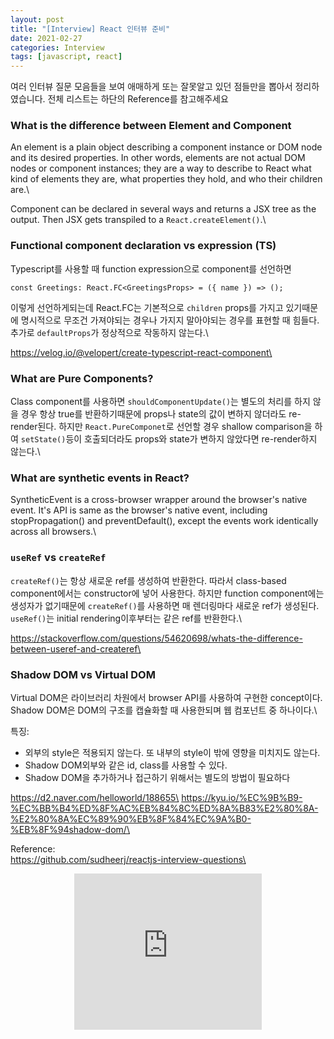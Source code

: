 ```yaml
---
layout: post
title: "[Interview] React 인터뷰 준비"
date: 2021-02-27
categories: Interview
tags: [javascript, react]
---
```


여러 인터뷰 질문 모음들을 보여 애매하게 또는 잘못알고 있던 점들만을 뽑아서 정리하였습니다.
전체 리스트는 하단의 Reference를 참고해주세요

### What is the difference between Element and Component
An element is a plain object describing a component instance or DOM node and its desired properties. In other words, elements are not actual DOM nodes or component instances; they are a way to describe to React what kind of elements they are, what properties they hold, and who their children are.\

Component can be declared in several ways and returns a JSX tree as the output. Then JSX gets transpiled to a `React.createElement()`.\


### Functional component declaration vs expression (TS)
Typescript를 사용할 때 function expression으로 component를 선언하면
```
const Greetings: React.FC<GreetingsProps> = ({ name }) => ();
```
이렇게 선언하게되는데 React.FC는 기본적으로 `children` props를 가지고 있기때문에 명시적으로 무조건 가져야되는 경우나 가지지 말아야되는 경우를 표현할 때 힘들다. 추가로 `defaultProps`가 정상적으로 작동하지 않는다.\

https://velog.io/@velopert/create-typescript-react-component\

### What are Pure Components?
Class component를 사용하면 `shouldComponentUpdate()`는 별도의 처리를 하지 않을 경우 항상 true를 반환하기때문에 props나 state의 값이 변하지 않더라도 re-render된다. 하지만 `React.PureComponet`로 선언할 경우 shallow comparison을 하여 `setState()`등이 호출되더라도 props와 state가 변하지 않았다면 re-render하지 않는다.\

### What are synthetic events in React?
SyntheticEvent is a cross-browser wrapper around the browser's native event. It's API is same as the browser's native event, including stopPropagation() and preventDefault(), except the events work identically across all browsers.\

### `useRef` vs `createRef`
`createRef()`는 항상 새로운 ref를 생성하여 반환한다. 따라서 class-based component에서는 constructor에 넣어 사용한다. 하지만 function component에는 생성자가 없기때문에 `createRef()`를 사용하면 매 렌더링마다 새로운 ref가 생성된다. `useRef()`는 initial rendering이후부터는 같은 ref를 반환한다.\

https://stackoverflow.com/questions/54620698/whats-the-difference-between-useref-and-createref\

### Shadow DOM vs Virtual DOM
Virtual DOM은 라이브러리 차원에서 browser API를 사용하여 구현한 concept이다.\
Shadow DOM은 DOM의 구조를 캡슐화할 때 사용한되며 웹 컴포넌트 중 하나이다.\

특징:
- 외부의 style은 적용되지 않는다. 또 내부의 style이 밖에 영향을 미치지도 않는다.
- Shadow DOM외부와 같은 id, class를 사용할 수 있다.
- Shadow DOM을 추가하거나 접근하기 위해서는 별도의 방법이 필요하다

https://d2.naver.com/helloworld/188655\
https://kyu.io/%EC%9B%B9-%EC%BB%B4%ED%8F%AC%EB%84%8C%ED%8A%B83%E2%80%8A-%E2%80%8A%EC%89%90%EB%8F%84%EC%9A%B0-%EB%8F%94shadow-dom/\













Reference:\
https://github.com/sudheerj/reactjs-interview-questions\


<style>
  .responsive-wrap{ display:flex; justify-content:center;}
</style>
<div class="responsive-wrap">
  <iframe width="300" height="250" allowtransparency="true" src="https://tab2.clickmon.co.kr/pop/wp_ad_300.php?PopAd=CM_M_1003067%7C%5E%7CCM_A_1086005%7C%5E%7CAdver_M_1046207&mon_rf=REFERRER_URL" frameborder="0" scrolling="no"></iframe>
</div>
